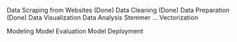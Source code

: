 Data Scraping from Websites (Done)
Data Cleaning (Done)
Data Preparation (Done)
Data Visualization
Data Analysis
Stemmer
...
Vectorization 

Modeling
Model Evaluation
Model Deployment

